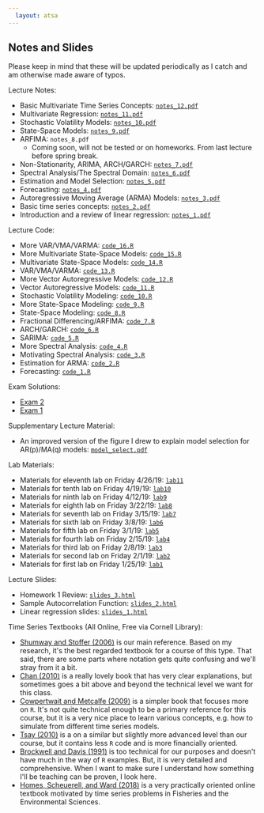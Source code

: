 ```yaml
---
  layout: atsa
---
```

  
Notes and Slides
-------

Please keep in mind that these will be updated periodically as I catch and am otherwise made aware of typos.

Lecture Notes:
* Basic Multivariate Time Series Concepts: [`notes_12.pdf`](https://maryclare.github.io/atsa/content/notes/notes_12.pdf)
* Multivariate Regression: [`notes_11.pdf`](https://maryclare.github.io/atsa/content/notes/notes_11.pdf)
* Stochastic Volatility Models: [`notes_10.pdf`](https://maryclare.github.io/atsa/content/notes/notes_10.pdf)
* State-Space Models: [`notes_9.pdf`](https://maryclare.github.io/atsa/content/notes/notes_9.pdf)
* ARFIMA: `notes_8.pdf` 
    * Coming soon, will not be tested or on homeworks. From last lecture before spring break.
* Non-Stationarity, ARIMA, ARCH/GARCH: [`notes_7.pdf`](https://maryclare.github.io/atsa/content/notes/notes_7.pdf)
* Spectral Analysis/The Spectral Domain: [`notes_6.pdf`](https://maryclare.github.io/atsa/content/notes/notes_6.pdf)
* Estimation and Model Selection: [`notes_5.pdf`](https://maryclare.github.io/atsa/content/notes/notes_5.pdf)
* Forecasting: [`notes_4.pdf`](https://maryclare.github.io/atsa/content/notes/notes_4.pdf)
* Autoregressive Moving Average (ARMA) Models: [`notes_3.pdf`](https://maryclare.github.io/atsa/content/notes/notes_3.pdf)
* Basic time series concepts: [`notes_2.pdf`](https://maryclare.github.io/atsa/content/notes/notes_2.pdf)
* Introduction and a review of linear regression: [`notes_1.pdf`](https://maryclare.github.io/atsa/content/notes/notes_1.pdf)

Lecture Code:
* More VAR/VMA/VARMA: [`code_16.R`](https://maryclare.github.io/atsa/content/code/code_16.R)
* More Multivariate State-Space Models: [`code_15.R`](https://maryclare.github.io/atsa/content/code/code_15.R)
* Multivariate State-Space Models: [`code_14.R`](https://maryclare.github.io/atsa/content/code/code_14.R)
* VAR/VMA/VARMA: [`code_13.R`](https://maryclare.github.io/atsa/content/code/code_13.R)
* More Vector Autoregressive Models: [`code_12.R`](https://maryclare.github.io/atsa/content/code/code_12.R)
* Vector Autoregressive Models: [`code_11.R`](https://maryclare.github.io/atsa/content/code/code_11.R)
* Stochastic Volatility Modeling: [`code_10.R`](https://maryclare.github.io/atsa/content/code/code_10.R)
* More State-Space Modeling: [`code_9.R`](https://maryclare.github.io/atsa/content/code/code_9.R)
* State-Space Modeling: [`code_8.R`](https://maryclare.github.io/atsa/content/code/code_8.R)
* Fractional Differencing/ARFIMA: [`code_7.R`](https://maryclare.github.io/atsa/content/code/code_7.R)
* ARCH/GARCH: [`code_6.R`](https://maryclare.github.io/atsa/content/code/code_6.R)
* SARIMA: [`code_5.R`](https://maryclare.github.io/atsa/content/code/code_5.R)
* More Spectral Analysis: [`code_4.R`](https://maryclare.github.io/atsa/content/code/code_4.R)
* Motivating Spectral Analysis: [`code_3.R`](https://maryclare.github.io/atsa/content/code/code_3.R)
* Estimation for ARMA: [`code_2.R`](https://maryclare.github.io/atsa/content/code/code_2.R)
* Forecasting: [`code_1.R`](https://maryclare.github.io/atsa/content/code/code_1.R)

Exam Solutions:
* [Exam 2](https://maryclare.github.io/atsa/content/exams/ex_2_sol.pdf)
* [Exam 1](https://maryclare.github.io/atsa/content/exams/ex_1_sol.pdf)

Supplementary Lecture Material:
* An improved version of the figure I drew to explain model selection for AR(p)/MA(q) models: [`model_select.pdf`](https://github.com/maryclare/atsa/tree/master/content/notes/model_select.pdf)

Lab Materials:
* Materials for eleventh lab on Friday 4/26/19: [`lab11`](https://github.com/maryclare/atsa/tree/master/content/labs/lab11)
* Materials for tenth lab on Friday 4/19/19: [`lab10`](https://github.com/maryclare/atsa/tree/master/content/labs/lab10)
* Materials for ninth lab on Friday 4/12/19: [`lab9`](https://github.com/maryclare/atsa/tree/master/content/labs/lab9)
* Materials for eighth lab on Friday 3/22/19: [`lab8`](https://github.com/maryclare/atsa/tree/master/content/labs/lab8)
* Materials for seventh lab on Friday 3/15/19: [`lab7`](https://github.com/maryclare/atsa/tree/master/content/labs/lab7)
* Materials for sixth lab on Friday 3/8/19: [`lab6`](https://github.com/maryclare/atsa/tree/master/content/labs/lab6)
* Materials for fifth lab on Friday 3/1/19: [`lab5`](https://github.com/maryclare/atsa/tree/master/content/labs/lab5)
* Materials for fourth lab on Friday 2/15/19: [`lab4`](https://github.com/maryclare/atsa/tree/master/content/labs/lab4)
* Materials for third lab on Friday 2/8/19: [`lab3`](https://github.com/maryclare/atsa/tree/master/content/labs/lab3)
* Materials for second lab on Friday 2/1/19: [`lab2`](https://github.com/maryclare/atsa/tree/master/content/labs/lab2)
* Materials for first lab on Friday 1/25/19: [`lab1`](https://github.com/maryclare/atsa/tree/master/content/labs/lab1)

Lecture Slides:
* Homework 1 Review: [`slides_3.html`](https://maryclare.github.io/atsa/content/slides/slides_3.html)
* Sample Autocorrelation Function: [`slides_2.html`](https://maryclare.github.io/atsa/content/slides/slides_2.html)
* Linear regression slides: [`slides_1.html`](https://maryclare.github.io/atsa/content/slides/slides_1.html)

Time Series Textbooks (All Online, Free via Cornell Library):
* [Shumway and Stoffer (2006)](https://link.springer.com/book/10.1007\%2F0-387-36276-2) is our main reference. Based on my research, it's the best regarded textbook for a course of this type. That said, there are some parts where notation gets quite confusing and we'll stray from it a bit.
* [Chan (2010)](https://onlinelibrary-wiley-com.proxy.library.cornell.edu/doi/book/10.1002/9781118032466) is a really lovely book that has very clear explanations, but sometimes goes a bit above and beyond the technical level we want for this class.
* [Cowpertwait and Metcalfe (2009)](https://link-springer-com.proxy.library.cornell.edu/book/10.1007\%2F978-0-387-88698-5) is a simpler book that focuses more on `R`. It's not quite technical enough to be a primary reference for this course, but it is a very nice place to learn various concepts, e.g. how to simulate from different time series models.
* [Tsay (2010)](https://onlinelibrary.wiley.com/doi/book/10.1002/9780470644560) is a on a similar but slightly more advanced level than our course, but it contains less `R` code and is more financially oriented.
* [Brockwell and Davis (1991)](https://www.springer.com/us/book/9780387974293) is too technical for our purposes and doesn't have much in the way of `R` examples. But, it is very detailed and comprehensive. When I want to make sure I understand how something I'll be teaching can be proven, I look here.
* [Homes, Scheuerell, and Ward (2018)](https://nwfsc-timeseries.github.io/atsa-labs/) is a very practically oriented online textbook motivated by time series problems in Fisheries and the Environmental Sciences.
